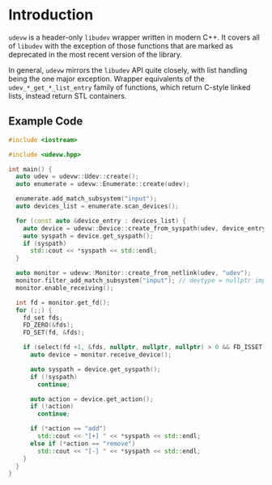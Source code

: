 # Introduction

`udevw` is a header-only `libudev` wrapper written in modern C++. It covers
all of `libudev` with the exception of those functions that are marked as
deprecated in the most recent version of the library.

In general, `udevw` mirrors the `libudev` API quite closely, with list handling
being the one major exception. Wrapper equivalents of the
`udev_*_get_*_list_entry` family of functions, which return C-style linked lists,
instead return STL containers.

## Example Code

```C++
#include <iostream>

#include <udevw.hpp>

int main() {
  auto udev = udevw::Udev::create();
  auto enumerate = udevw::Enumerate::create(udev);

  enumerate.add_match_subsystem("input");
  auto devices_list = enumerate.scan_devices();

  for (const auto &device_entry : devices_list) {
    auto device = udevw::Device::create_from_syspath(udev, device_entry.name);
    auto syspath = device.get_syspath();
    if (syspath)
      std::cout << *syspath << std::endl;
  }

  auto monitor = udevw::Monitor::create_from_netlink(udev, "udev");
  monitor.filter_add_match_subsystem("input"); // devtype = nullptr implied
  monitor.enable_receiving();

  int fd = monitor.get_fd();
  for (;;) {
    fd_set fds;
    FD_ZERO(&fds);
    FD_SET(fd, &fds);

    if (select(fd +1, &fds, nullptr, nullptr, nullptr) > 0 && FD_ISSET(fd, &fds)) {
      auto device = monitor.receive_device();

      auto syspath = device.get_syspath();
      if (!syspath)
        continue;

      auto action = device.get_action();
      if (!action)
        continue;

      if (*action == "add")
        std::cout << "[+] " << *syspath << std::endl;
      else if (*action == "remove")
        std::cout << "[-] " << *syspath << std::endl;
    }
  }
}
```
